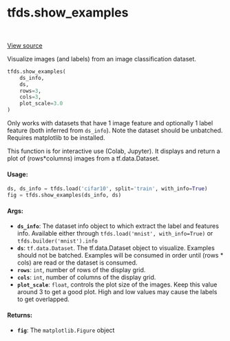 <div itemscope itemtype="http://developers.google.com/ReferenceObject">
<meta itemprop="name" content="tfds.show_examples" />
<meta itemprop="path" content="Stable" />
</div>

# tfds.show_examples

<table class="tfo-notebook-buttons tfo-api" align="left">
</table>

<a target="_blank" href="https://github.com/tensorflow/datasets/tree/master/tensorflow_datasets/core/visualization.py">View
source</a>

Visualize images (and labels) from an image classification dataset.

```python
tfds.show_examples(
    ds_info,
    ds,
    rows=3,
    cols=3,
    plot_scale=3.0
)
```

<!-- Placeholder for "Used in" -->

Only works with datasets that have 1 image feature and optionally 1 label
feature (both inferred from `ds_info`). Note the dataset should be unbatched.
Requires matplotlib to be installed.

This function is for interactive use (Colab, Jupyter). It displays and return a
plot of (rows*columns) images from a tf.data.Dataset.

#### Usage:

```python
ds, ds_info = tfds.load('cifar10', split='train', with_info=True)
fig = tfds.show_examples(ds_info, ds)
```

#### Args:

*   <b>`ds_info`</b>: The dataset info object to which extract the label and
    features info. Available either through `tfds.load('mnist', with_info=True)`
    or `tfds.builder('mnist').info`
*   <b>`ds`</b>: `tf.data.Dataset`. The tf.data.Dataset object to visualize.
    Examples should not be batched. Examples will be consumed in order until
    (rows * cols) are read or the dataset is consumed.
*   <b>`rows`</b>: `int`, number of rows of the display grid.
*   <b>`cols`</b>: `int`, number of columns of the display grid.
*   <b>`plot_scale`</b>: `float`, controls the plot size of the images. Keep
    this value around 3 to get a good plot. High and low values may cause the
    labels to get overlapped.

#### Returns:

*   <b>`fig`</b>: The `matplotlib.Figure` object
